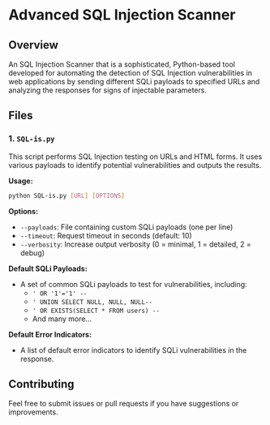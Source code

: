 # Advanced SQL Injection Scanner

## Overview

An SQL Injection Scanner that is a sophisticated, Python-based tool developed for automating the detection of SQL Injection vulnerabilities in web applications by sending different SQLi payloads to specified URLs and analyzing the responses for signs of injectable parameters.

## Files

### 1. `SQL-is.py`
This script performs SQL Injection testing on URLs and HTML forms. It uses various payloads to identify potential vulnerabilities and outputs the results.

**Usage:**
```bash
python SQL-is.py [URL] [OPTIONS]
```

**Options:**
- `--payloads`: File containing custom SQLi payloads (one per line)
- `--timeout`: Request timeout in seconds (default: 10)
- `--verbosity`: Increase output verbosity (0 = minimal, 1 = detailed, 2 = debug)

**Default SQLi Payloads:**
- A set of common SQLi payloads to test for vulnerabilities, including:
  - `' OR '1'='1' --`
  - `' UNION SELECT NULL, NULL, NULL--`
  - `' OR EXISTS(SELECT * FROM users) --`
  - And many more...

**Default Error Indicators:**
- A list of default error indicators to identify SQLi vulnerabilities in the response.

## Contributing

Feel free to submit issues or pull requests if you have suggestions or improvements.
